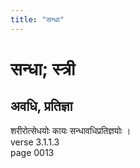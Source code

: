 ```yaml
---
title: "सन्धा"
---
```


# सन्धा; स्त्री
## अवधि, प्रतिज्ञा
शरीरोत्सेधयोः कायः सन्धावधिप्रतिज्ञयोः ।<br />verse 3.1.1.3<br />page 0013

